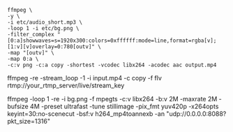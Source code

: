 ```
ffmpeg \
-y \
-i etc/audio_short.mp3 \
-loop 1 -i etc/bg.png \
-filter_complex "[0:a]showwaves=s=1920x300:colors=0xffffff:mode=line,format=rgba[v];[1:v][v]overlay=0:780[outv]" \
-map "[outv]" \
-map 0:a \
-c:v png -c:a copy -shortest -vcodec libx264 -acodec aac output.mp4
```

ffmpeg -re -stream_loop -1 -i input.mp4 -c copy -f flv
rtmp://your_rtmp_server/live/stream_key

ffmpeg -loop 1 -re -i bg.png -f mpegts -c:v libx264 -b:v 2M -maxrate 2M -bufsize
4M -preset ultrafast -tune stillimage -pix_fmt yuv420p -x264opts
keyint=30:no-scenecut -bsf:v h264_mp4toannexb -an
"udp://0.0.0.0:8088?pkt_size=1316"
